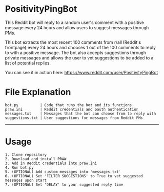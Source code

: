 # PositivityPingBot
This Reddit bot will reply to a random user's comment with a positive message every 24 hours and allow users to suggest messages through PMs.

This bot extracts the most recent 100 comments from r/all (Reddit's frontpage) every 24 hours and chooses 1 out of the 100 comments to reply to with a positive message. The bot also accepts suggestions through private messages and allows the user to vet suggestions to be added to a list of potential replies.

You can see it in action here: https://www.reddit.com/user/PositivityPingBot

# File Explanation
```
bot.py          | Code that runs the bot and its functions
praw.ini        | Reddit credentials and oauth authentication
messages.txt    | Messages that the bot can choose from to reply with
suggestions.txt | User suggestions for messages from Reddit PMs
```

---
# Usage
```
1. Clone repository
2. Download and install PRAW
3. Add in Reddit credentials into praw.ini
4. Run bot.py
5. (OPTIONAL) Add custom messages into 'messages.txt'
6. (OPTIONAL) Set 'FILTER SUGGESTIONS' to True to vet suggested messages upon start
7. (OPTIONAL) Set 'DELAY' to your suggested reply time
```
